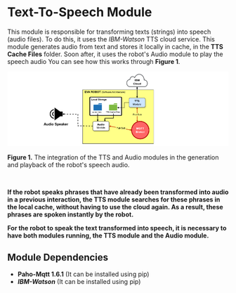 # Text-To-Speech Module #

This module is responsible for transforming texts (strings) into speech (audio files). To do this, it uses the *IBM-Watson* TTS cloud service. This module generates audio from text and stores it locally in cache, in the **TTS Cache Files** folder. Soon after, it uses the robot's Audio module to play the speech audio You can see how this works through **Figure 1**.

![alt text](eva-tts-view.png)
<p aligh="center">
<strong>Figure 1.</strong> The integration of the TTS and Audio modules in the generation and playback of the robot's speech audio.
</p>
</br>

**If the robot speaks phrases that have already been transformed into audio in a previous interaction, the TTS module searches for these phrases in the local cache, without having to use the cloud again. As a result, these phrases are spoken instantly by the robot.**


**For the robot to speak the text transformed into speech, it is necessary to have both modules running, the TTS module and the Audio module.**

## Module Dependencies

* **Paho-Mqtt 1.6.1** (It can be installed using pip)
* ***IBM-Watson*** (It can be installed using pip)

